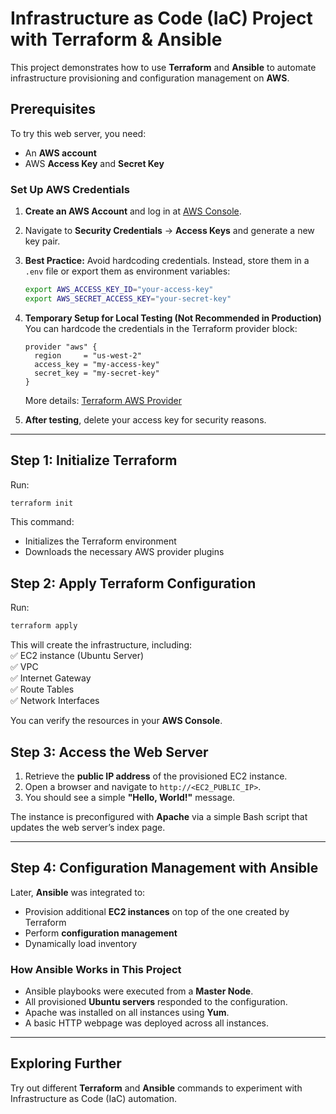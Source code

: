 # Infrastructure as Code (IaC) Project with Terraform & Ansible  

This project demonstrates how to use **Terraform** and **Ansible** to automate infrastructure provisioning and configuration management on **AWS**.  

## Prerequisites  

To try this web server, you need:  
- An **AWS account**  
- AWS **Access Key** and **Secret Key**  

### Set Up AWS Credentials  
1. **Create an AWS Account** and log in at [AWS Console](https://console.aws.amazon.com/).  
2. Navigate to **Security Credentials** → **Access Keys** and generate a new key pair.  
3. **Best Practice:** Avoid hardcoding credentials. Instead, store them in a `.env` file or export them as environment variables:  
   ```sh
   export AWS_ACCESS_KEY_ID="your-access-key"
   export AWS_SECRET_ACCESS_KEY="your-secret-key"
   ```
4. **Temporary Setup for Local Testing (Not Recommended in Production)**  
   You can hardcode the credentials in the Terraform provider block:  
   ```hcl
   provider "aws" {
     region     = "us-west-2"
     access_key = "my-access-key"
     secret_key = "my-secret-key"
   }
   ```
   More details: [Terraform AWS Provider](https://registry.terraform.io/providers/hashicorp/aws/latest/docs)  

5. **After testing**, delete your access key for security reasons.  

---

## Step 1: Initialize Terraform  
Run:  
```sh
terraform init
```
This command:  
- Initializes the Terraform environment  
- Downloads the necessary AWS provider plugins  

## Step 2: Apply Terraform Configuration  
Run:  
```sh
terraform apply
```
This will create the infrastructure, including:  
✅ EC2 instance (Ubuntu Server)  
✅ VPC  
✅ Internet Gateway  
✅ Route Tables  
✅ Network Interfaces  

You can verify the resources in your **AWS Console**.  

## Step 3: Access the Web Server  
1. Retrieve the **public IP address** of the provisioned EC2 instance.  
2. Open a browser and navigate to `http://<EC2_PUBLIC_IP>`.  
3. You should see a simple **"Hello, World!"** message.  

The instance is preconfigured with **Apache** via a simple Bash script that updates the web server’s index page.  

---

## Step 4: Configuration Management with Ansible  
Later, **Ansible** was integrated to:  
- Provision additional **EC2 instances** on top of the one created by Terraform  
- Perform **configuration management**  
- Dynamically load inventory  

### How Ansible Works in This Project  
- Ansible playbooks were executed from a **Master Node**.  
- All provisioned **Ubuntu servers** responded to the configuration.  
- Apache was installed on all instances using **Yum**.  
- A basic HTTP webpage was deployed across all instances.  

---

## Exploring Further  
Try out different **Terraform** and **Ansible** commands to experiment with Infrastructure as Code (IaC) automation.  
